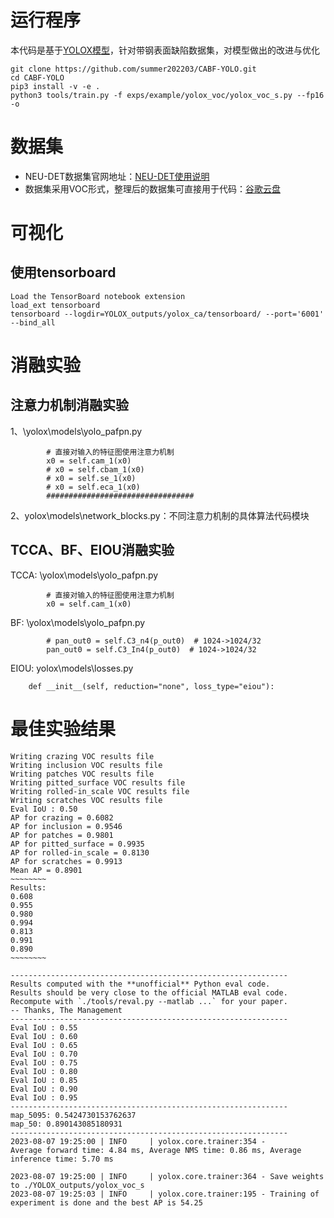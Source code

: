 # 运行程序
本代码是基于[YOLOX模型](https://github.com/Megvii-BaseDetection/YOLOX)，针对带钢表面缺陷数据集，对模型做出的改进与优化
```
git clone https://github.com/summer202203/CABF-YOLO.git
cd CABF-YOLO
pip3 install -v -e .
python3 tools/train.py -f exps/example/yolox_voc/yolox_voc_s.py --fp16 -o
```
# 数据集
* NEU-DET数据集官网地址：[NEU-DET使用说明](http://faculty.neu.edu.cn/songkechen/zh_CN/zdylm/263270/list/index.htm)
* 数据集采用VOC形式，整理后的数据集可直接用于代码：[谷歌云盘](https://drive.google.com/drive/folders/1PCIGSFXW0SkgDWaUckYHXluPAwK6oqfY?usp=sharing)

# 可视化
## 使用tensorboard
```
Load the TensorBoard notebook extension
load_ext tensorboard
tensorboard --logdir=YOLOX_outputs/yolox_ca/tensorboard/ --port='6001' --bind_all
```
# 消融实验
## 注意力机制消融实验
1、\yolox\models\yolo_pafpn.py
```
        # 直接对输入的特征图使用注意力机制
        x0 = self.cam_1(x0)
        # x0 = self.cbam_1(x0)
        # x0 = self.se_1(x0)
        # x0 = self.eca_1(x0)
        #################################
```
2、yolox\models\network_blocks.py：不同注意力机制的具体算法代码模块
## TCCA、BF、EIOU消融实验
TCCA: \yolox\models\yolo_pafpn.py
```
        # 直接对输入的特征图使用注意力机制
        x0 = self.cam_1(x0)
```
BF: \yolox\models\yolo_pafpn.py
```
        # pan_out0 = self.C3_n4(p_out0)  # 1024->1024/32
        pan_out0 = self.C3_In4(p_out0)  # 1024->1024/32
```
EIOU: yolox\models\losses.py
```
    def __init__(self, reduction="none", loss_type="eiou"):
```

# 最佳实验结果
```
Writing crazing VOC results file
Writing inclusion VOC results file
Writing patches VOC results file
Writing pitted_surface VOC results file
Writing rolled-in_scale VOC results file
Writing scratches VOC results file
Eval IoU : 0.50
AP for crazing = 0.6082
AP for inclusion = 0.9546
AP for patches = 0.9801
AP for pitted_surface = 0.9935
AP for rolled-in_scale = 0.8130
AP for scratches = 0.9913
Mean AP = 0.8901
~~~~~~~~
Results:
0.608
0.955
0.980
0.994
0.813
0.991
0.890
~~~~~~~~

--------------------------------------------------------------
Results computed with the **unofficial** Python eval code.
Results should be very close to the official MATLAB eval code.
Recompute with `./tools/reval.py --matlab ...` for your paper.
-- Thanks, The Management
--------------------------------------------------------------
Eval IoU : 0.55
Eval IoU : 0.60
Eval IoU : 0.65
Eval IoU : 0.70
Eval IoU : 0.75
Eval IoU : 0.80
Eval IoU : 0.85
Eval IoU : 0.90
Eval IoU : 0.95
--------------------------------------------------------------
map_5095: 0.5424730153762637
map_50: 0.890143085180931
--------------------------------------------------------------
2023-08-07 19:25:00 | INFO     | yolox.core.trainer:354 - 
Average forward time: 4.84 ms, Average NMS time: 0.86 ms, Average inference time: 5.70 ms

2023-08-07 19:25:00 | INFO     | yolox.core.trainer:364 - Save weights to ./YOLOX_outputs/yolox_voc_s
2023-08-07 19:25:03 | INFO     | yolox.core.trainer:195 - Training of experiment is done and the best AP is 54.25
```
